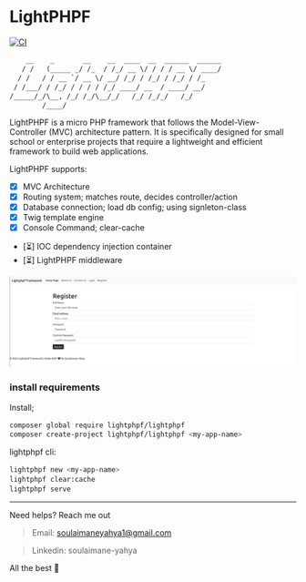 # LightPHPF

[![CI](https://github.com/lightphpf/lightphpf/actions/workflows/ci.yml/badge.svg)](https://github.com/lightphpf/lightphpf/actions/workflows/ci.yml)

```
    __    _       __    __  ____  __  ______  ______
   / /   (_____ _/ /_  / /_/ __ \/ / / / __ \/ ____/
  / /   / / __ `/ __ \/ __/ /_/ / /_/ / /_/ / /_    
 / /___/ / /_/ / / / / /_/ ____/ __  / ____/ __/    
/_____/_/\__, /_/ /_/\__/_/   /_/ /_/_/   /_/       
        /____/                                      
```

LightPHPF is a micro PHP framework that follows the Model-View-Controller (MVC) architecture pattern.
It is specifically designed for small school or enterprise projects that require a lightweight and efficient framework to build web applications.

LightPHPF supports:

* [x] MVC Architecture
* [x] Routing system; matches route, decides controller/action
* [x] Database connection; load db config; using signleton-class
* [x] Twig template engine
* [x] Console Command; clear-cache
* [⏳] IOC dependency injection container
* [⏳] LightPHPF middleware

<img src="./public/assets/imgs/x.png" alt="project" />

### install requirements

Install;
```sh
composer global require lightphpf/lightphpf
composer create-project lightphpf/lightphpf <my-app-name>
```

lightphpf cli:
```sh
lightphpf new <my-app-name>
lightphpf clear:cache
lightphpf serve
```

---

Need helps? Reach me out

> Email: soulaimaneyahya1@gmail.com

> Linkedin: soulaimane-yahya

All the best :beer:
